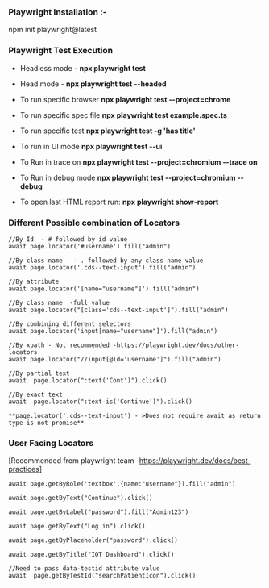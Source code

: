 ### **Playwright Installation :-**

npm init playwright@latest

### **Playwright Test Execution**

* Headless mode -
**npx playwright test**

* Head mode - 
**npx playwright test --headed**

* To run specific browser
**npx playwright test --project=chrome** 

* To run specific spec file
**npx playwright test example.spec.ts**  

* To run specific test
**npx playwright test -g 'has title'**

* To run in UI mode
  **npx playwright test --ui**

* To Run in trace on
  **npx playwright test --project=chromium --trace on**

* To Run in debug mode
  **npx playwright test --project=chromium --debug**

* To open last HTML report run:
**npx playwright show-report**

### Different Possible combination of Locators

    //By Id  - # followed by id value
    await page.locator('#username').fill("admin")

    //By class name   - . followed by any class name value
    await page.locator('.cds--text-input').fill("admin")

    //By attribute
    await page.locator('[name="username"]').fill("admin")

    //By class name  -full value
    await page.locator("[class='cds--text-input']").fill("admin")

    //By combining different selectors
    await page.locator('input[name="username"]').fill("admin")

    //By xpath - Not recommended -https://playwright.dev/docs/other-locators
    await page.locator("//input[@id='username']").fill("admin")

    //By partial text
    await  page.locator(":text('Cont')").click()

    //By exact text
    await  page.locator(":text-is('Continue')").click()

    **page.locator('.cds--text-input') - >Does not require await as return type is not promise**

### User Facing Locators
[Recommended from playwright team -https://playwright.dev/docs/best-practices]

    await page.getByRole('textbox',{name:"username"}).fill("admin")

    await page.getByText("Continue").click()

    await page.getByLabel("password").fill("Admin123")

    await page.getByText("Log in").click()

    await page.getByPlaceholder("password").click()
   
    await page.getByTitle("IOT Dashboard").click()

    //Need to pass data-testid attribute value
    await  page.getByTestId("searchPatientIcon").click()